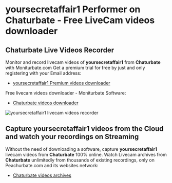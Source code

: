 # yoursecretaffair1 Performer on Chaturbate - Free LiveCam videos downloader

## Chaturbate Live Videos Recorder

Monitor and record livecam videos of **yoursecretaffair1** from **Chaturbate** with Moniturbate.com
Get a premium trial for free by just and only registering with your Email address:
* [yoursecretaffair1 Premium videos downloader](https://moniturbate.com/request-demo-licence-key.html)

Free livecam videos downloader - Moniturbate Software:
* [Chaturbate videos downloader](https://moniturbate.com/moniturbate-download-software.html)

![yoursecretaffair1 livecam videos recorder](https://peachurnet.com/templates/moniturbate-software.png)


## Capture yoursecretaffair1 videos from the Cloud and watch your recordings on Streaming

Without the need of downloading a software, capture **yoursecretaffair1** livecam videos from **Chaturbate** 100% online.
Watch Livecam archives from **Chaturbate** unlimitedly from thousands of existing recordings, only on Peachurbate.com and its websites network:
* [Chaturbate videos archives](https://peachurnet.com/)